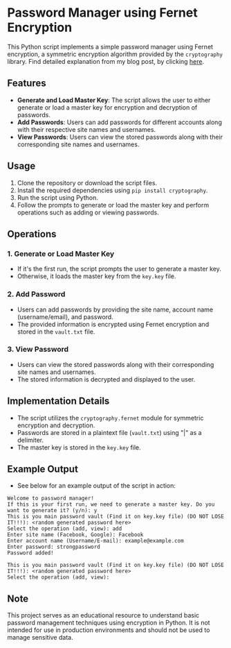 # Password Manager using Fernet Encryption

This Python script implements a simple password manager using Fernet encryption, a symmetric encryption algorithm provided by the `cryptography` library.
Find detailed explanation from my blog post, by clicking [here](https://azarmamiyev.me/projects/password_manager/).

## Features

- **Generate and Load Master Key**: The script allows the user to either generate or load a master key for encryption and decryption of passwords.
- **Add Passwords**: Users can add passwords for different accounts along with their respective site names and usernames.
- **View Passwords**: Users can view the stored passwords along with their corresponding site names and usernames.

## Usage

1. Clone the repository or download the script files.
2. Install the required dependencies using `pip install cryptography`.
3. Run the script using Python.
4. Follow the prompts to generate or load the master key and perform operations such as adding or viewing passwords.

## Operations

### 1. Generate or Load Master Key

- If it's the first run, the script prompts the user to generate a master key.
- Otherwise, it loads the master key from the `key.key` file.

### 2. Add Password

- Users can add passwords by providing the site name, account name (username/email), and password.
- The provided information is encrypted using Fernet encryption and stored in the `vault.txt` file.

### 3. View Password

- Users can view the stored passwords along with their corresponding site names and usernames.
- The stored information is decrypted and displayed to the user.

## Implementation Details

- The script utilizes the `cryptography.fernet` module for symmetric encryption and decryption.
- Passwords are stored in a plaintext file (`vault.txt`) using "|" as a delimiter.
- The master key is stored in the `key.key` file.

## Example Output

- See below for an example output of the script in action:

```plaintext
Welcome to password manager!
If this is your first run, we need to generate a master key. Do you want to generate it? (y/n): y
This is you main password vault (Find it on key.key file) (DO NOT LOSE IT!!!): <random generated password here>
Select the operation (add, view): add
Enter site name (Facebook, Google): Facebook
Enter account name (Username/E-mail): example@example.com
Enter password: strongpassword
Password added!

This is you main password vault (Find it on key.key file) (DO NOT LOSE IT!!!): <random generated password here>
Select the operation (add, view): 
```

## Note

This project serves as an educational resource to understand basic password management techniques using encryption in Python. It is not intended for use in production environments and should not be used to manage sensitive data.
